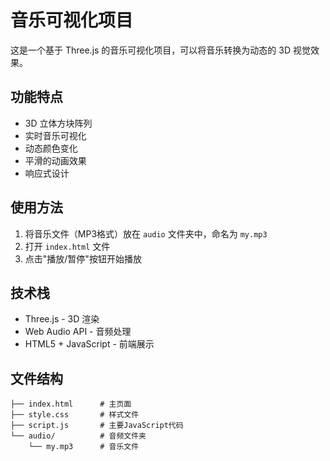 # 音乐可视化项目

这是一个基于 Three.js 的音乐可视化项目，可以将音乐转换为动态的 3D 视觉效果。

## 功能特点

- 3D 立体方块阵列
- 实时音乐可视化
- 动态颜色变化
- 平滑的动画效果
- 响应式设计

## 使用方法

1. 将音乐文件（MP3格式）放在 `audio` 文件夹中，命名为 `my.mp3`
2. 打开 `index.html` 文件
3. 点击"播放/暂停"按钮开始播放

## 技术栈

- Three.js - 3D 渲染
- Web Audio API - 音频处理
- HTML5 + JavaScript - 前端展示

## 文件结构

```
├── index.html      # 主页面
├── style.css       # 样式文件
├── script.js       # 主要JavaScript代码
└── audio/          # 音频文件夹
    └── my.mp3      # 音乐文件
``` 